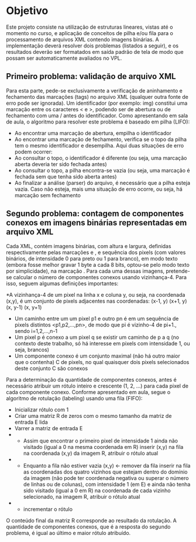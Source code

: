 # Objetivo

Este projeto consiste na utilização de estruturas lineares, vistas até o momento no curso, e aplicação de conceitos de pilha e/ou fila para o processamento de arquivos XML contendo imagens binárias. A implementação deverá resolver dois problemas (listados a seguir), e os resultados deverão ser formatados em saída padrão de tela de modo que possam ser automaticamente avaliados no VPL.

         

## Primeiro problema: validação de arquivo XML

Para esta parte, pede-se exclusivamente a verificação de aninhamento e fechamento das marcações (tags) no arquivo XML (qualquer outra fonte de erro pode ser ignorada). Um identificador (por exemplo: img) constitui uma marcação entre os caracteres < e >, podendo ser de abertura ou de fechamento com uma / antes do identificador. Como apresentando em sala de aula, o algoritmo para resolver este problema é baseado em pilha (LIFO):

* Ao encontrar uma marcação de abertura, empilha o identificador
* Ao encontrar uma marcação de fechamento, verifica se o topo da pilha tem o mesmo identificador e desempilha. Aqui duas situações de erro podem ocorrer:
* Ao consultar o topo, o identificador é diferente (ou seja, uma marcação aberta deveria ter sido fechada antes)
* Ao consultar o topo, a pilha encontra-se vazia (ou seja, uma marcação é fechada sem que tenha sido aberta antes)
* Ao finalizar a análise (parser) do arquivo, é necessário que a pilha esteja vazia. Caso não esteja, mais uma situação de erro ocorre, ou seja, há marcação sem fechamento

## Segundo problema: contagem de componentes conexos em imagens binárias representadas em arquivo XML

Cada XML, contém imagens binárias, com altura e largura, definidas respectivamente pelas marcações <height> e <width>, e sequência dos pixels (com valores binários, de intensidade 0 para preto ou 1 para branco), em modo texto (embora fosse melhor gravar 1 byte a cada 8 bits, optou-se pelo modo texto por simplicidade), na marcação <data>. Para cada uma dessas imagens, pretende-se calcular o número de componentes conexos usando vizinhança-4. Para isso, seguem algumas definições importantes:

*A vizinhança-4 de um pixel na linha x e coluna y, ou seja, na coordenada (x,y), é um conjunto de pixels adjacentes nas coordenadas:
        (x-1, y)
        (x+1, y)
        (x, y-1)
        (x, y+1)
* Um caminho entre um um pixel p1 e outro pn é em um sequência de pixels distintos <p1,p2,...,pn>, de modo que pi é vizinho-4 de pi+1., sendo i=1,2,...,n-1
* Um pixel p é conexo a um pixel q se existir um caminho de p a q (no contexto deste trabalho, só há interesse em pixels com intensidade 1, ou seja, brancos)
* Um componente conexo é um conjunto maximal (não há outro maior que o contenha) C de pixels, no qual quaisquer dois pixels selecionados deste conjunto C são conexos

Para a determinação da quantidade de componentes conexos, antes é necessário atribuir um rótulo inteiro e crescente (1, 2, ...) para cada pixel de cada componente conexo. Conforme apresentado em aula, segue o algoritmo de rotulação (labeling) usando uma fila (FIFO):

* Inicializar rótulo com 1
* Criar uma matriz R de zeros com o mesmo tamanho da matriz de entrada E lida
* Varrer a matriz de entrada E
* * Assim que encontrar o primeiro pixel de intensidade 1 ainda não visitado (igual a 0 na mesma coordenada em R)
            inserir (x,y) na fila
                na coordenada (x,y) da imagem R, atribuir o rótulo atual
* * Enquanto a fila não estiver vazia
            (x,y) ← remover da fila
            inserir na fila as coordenadas dos quatro vizinhos que estejam dentro do domínio da imagem (não pode ter coordenada negativa ou superar o número de linhas ou de colunas), com intensidade 1 (em E) e ainda não tenha sido visitado (igual a 0 em R)
                na coordenada de cada vizinho selecionado, na imagem R, atribuir o rótulo atual
* * incrementar o rótulo

O conteúdo final da matriz R corresponde ao resultado da rotulação. A quantidade de componentes conexos, que é a resposta do segundo problema, é igual ao último e maior rótulo atribuído.